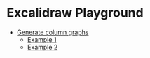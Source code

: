 # Excalidraw Playground

- [Generate column graphs](graph)
  - [Example 1](https://excalidraw.com/#json=5157399421779968,I2o7TYkeX758PafUpyrMnw)
  - [Example 2](https://excalidraw.com/#json=6307444468744192,jbWIElaKNsWJ7djZviaKIg)
